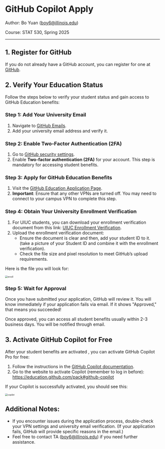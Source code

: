 # GitHub Copilot Apply

Author: Bo Yuan (boy6@illinois.edu)

Course: STAT 530, Spring 2025



---



## 1. Register for GitHub

If you do not already have a GitHub account, you can register for one at [GitHub](https://github.com/).



## 2. Verify Your Education Status

Follow the steps below to verify your student status and gain access to GitHub Education benefits:

### Step 1: Add Your University Email

1. Navigate to [GitHub Emails](https://github.com/settings/emails).
2. Add your university email address and verify it.

### Step 2: Enable Two-Factor Authentication (2FA)

1. Go to [GitHub security settings](https://github.com/settings/security).
2. Enable **Two-factor authentication (2FA)** for your account. This step is mandatory for accessing student benefits.

### Step 3: Apply for GitHub Education Benefits

1. Visit the [GitHub Education Application Page](https://education.github.com/discount_requests/application).
2. **Important**: Ensure that any other VPNs are turned off. You may need to connect to your campus VPN to complete this step.

### Step 4: Obtain Your University Enrollment Verification

1. For UIUC students, you can download your enrollment verification document from this link: [UIUC Enrollment Verification](https://webprod.admin.uillinois.edu/ssa/jsp/NscDisclaimer.jsp?redirect=https://webprod.admin.uillinois.edu/ssa/servlet/SelfServiceLogin?appName=edu.uillinois.aits.NSCHelper&campus=1).
2. Upload the enrollment verification document:
   - Ensure the document is clear and then, add your student ID to it. (take a picture of your Student ID and combine it with the enrollment verification).
   - Check the file size and pixel resolution to meet GitHub’s upload requirements.



Here is the file you will look for:

<img src="./img/enroll.png" alt="enroll" style="zoom:50%;" />

### Step 5: Wait for Approval

Once you have submitted your application, GitHub will review it. You will know immediately if your application fails via email. If it shows "Approved," that means you succeeded!

Once approved, you can access all student benefits usually within 2-3 business days. You will be notified through email.



## 3. Activate GitHub Copilot for Free

After your student benefits are activated , you can activate GitHub Copilot Pro for free:

1. Follow the instructions in the [GitHub Copilot documentation](https://docs.github.com/en/copilot/managing-copilot/managing-copilot-as-an-individual-subscriber/managing-your-github-copilot-pro-subscription/getting-free-access-to-copilot-pro-as-a-student-teacher-or-maintainer#accessing-copilot-pro-for-free). 
1. Go to the website to activate Copilot (remember to log in before): https://education.github.com/pack#github-copilot

If your Copilot is successfully activated, you should see this:

<img src="./img/copilot.png" alt="copilot" style="zoom:50%;" />



## Additional Notes:

- If you encounter issues during the application process, double-check your VPN settings and university email verification. (If your application fails, GitHub will provide specific reasons in the email.)
- Feel free to contact TA (boy6@illinois.edu) if you need further assistance.
